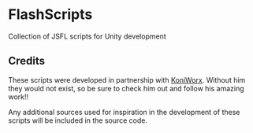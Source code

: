 # FlashScripts
Collection of JSFL scripts  for Unity development

## Credits
These scripts were developed in partnership with [KoniWorx](https://x.com/KoniWorx). Without him they would not exist, so be sure to check him out and follow his amazing work!!

Any additional sources used for inspiration in the development of these scripts will be included in the source code.
